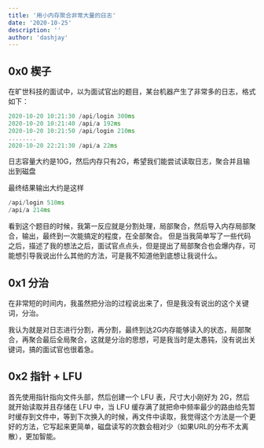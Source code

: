 ```yaml
---
title: '用小内存聚合非常大量的日志'
date: '2020-10-25'
description: ''
author: 'dashjay'
---
```


## 0x0 楔子

在旷世科技的面试中，以为面试官出的题目，某台机器产生了非常多的日志，格式如下：

```cpp
2020-10-20 10:21:30 /api/login 300ms
2020-10-20 10:21:40 /api/a 192ms
2020-10-20 10:21:50 /api/login 210ms
........
2020-10-20 22:21:30 /api/a 22ms
```

日志容量大约是10G，然后内存只有2G，希望我们能尝试读取日志，聚合并且输出到磁盘

最终结果输出大约是这样

```cpp
/api/login 510ms
/api/a 214ms
```

看到这个题目的时候，我第一反应就是分割处理，局部聚合，然后导入内存局部聚合，输出，最终到一次能搞定的程度，在全部聚合。
但是当我简单写了一些代码之后，描述了我的想法之后，面试官点点头，但是提出了局部聚合也会爆内存，可能想引导我说出什么其他的方法，可是我不知道他到底想让我说什么。

## 0x1 分治

在非常短的时间内，我虽然把分治的过程说出来了，但是我没有说出的这个关键词，分治。

我认为就是对日志进行分割，再分割，最终到达2G内存能够读入的状态，局部聚合，再聚合最后全局聚合，这就是分治的思想，可是我当时是太愚钝，没有说出关键词，搞的面试官也很着急。

## 0x2 指针 + LFU

首先使用指针指向文件头部，然后创建一个 LFU 表，尺寸大小刚好为 2G，然后就开始读取并且存储在 LFU 中，当 LFU 缓存满了就把命中频率最少的路由给先暂时缓存到文件中，等到下次换入的时候，再文件中读取，我觉得这个方法是一个更好的方法，它写起来更简单，磁盘读写的次数会相对少（如果URL的分布不太离散），更加智能。
